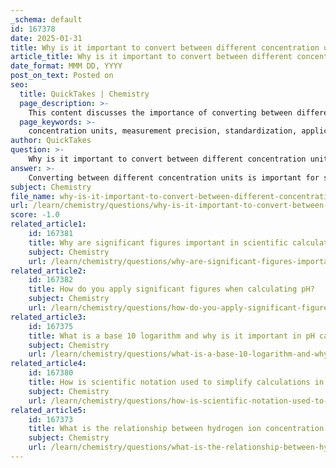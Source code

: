 ```yaml
---
_schema: default
id: 167378
date: 2025-01-31
title: Why is it important to convert between different concentration units?
article_title: Why is it important to convert between different concentration units?
date_format: MMM DD, YYYY
post_on_text: Posted on
seo:
  title: QuickTakes | Chemistry
  page_description: >-
    This content discusses the importance of converting between different concentration units in various scientific fields and applications, highlighting aspects such as precision, standardization, and the relevance of specific units.
  page_keywords: >-
    concentration units, measurement precision, standardization, application-specific requirements, concentration relationships, calculations, density considerations, scientific communication, reproducibility, chemical analysis
author: QuickTakes
question: >-
    Why is it important to convert between different concentration units?
answer: >-
    Converting between different concentration units is important for several reasons:\n\n1. **Precision in Measurements**: Different fields and applications require different units of concentration for accurate reporting and analysis. For instance, in environmental science, concentrations may be expressed in parts per million (ppm) or parts per billion (ppb) to quantify pollutants, while in biochemistry, molarity (M) is often used for solutions. Being able to convert between these units ensures that measurements are precise and relevant to the context.\n\n2. **Standardization**: In scientific research, standardization of units is crucial for reproducibility and comparison of results. Different laboratories may use different units, and converting between them allows for consistent communication of findings.\n\n3. **Application-Specific Requirements**: Certain applications may necessitate specific concentration units. For example, in pharmacology, drug concentrations are often expressed in milligrams per liter (mg/L) or micromoles per liter (μM), while in food science, concentrations might be reported in grams per liter (g/L) or percentage by weight. Understanding how to convert between these units allows researchers to meet the requirements of their specific field.\n\n4. **Understanding Concentration Relationships**: Different concentration units can provide insights into the relationships between solute and solvent. For example, knowing how to convert between molarity and mass concentration (w/V) can help in preparing solutions with desired properties, such as when diluting a concentrated stock solution.\n\n5. **Facilitating Calculations**: Many calculations in chemistry, such as determining the amount of solute in a solution or performing stoichiometric calculations, require the use of specific concentration units. Being able to convert between these units simplifies these calculations and helps avoid errors.\n\n6. **Density Considerations**: The density of a solution can affect the relationship between different concentration units. For example, if the density of a solution is not 1.00 g/mL, converting between mg/L and ng/g becomes significant. Understanding how to convert between units allows for accurate calculations that take density into account.\n\nIn summary, the ability to convert between different concentration units is essential for ensuring accuracy, standardization, and relevance in scientific communication and applications across various fields.
subject: Chemistry
file_name: why-is-it-important-to-convert-between-different-concentration-units.md
url: /learn/chemistry/questions/why-is-it-important-to-convert-between-different-concentration-units
score: -1.0
related_article1:
    id: 167381
    title: Why are significant figures important in scientific calculations?
    subject: Chemistry
    url: /learn/chemistry/questions/why-are-significant-figures-important-in-scientific-calculations
related_article2:
    id: 167382
    title: How do you apply significant figures when calculating pH?
    subject: Chemistry
    url: /learn/chemistry/questions/how-do-you-apply-significant-figures-when-calculating-ph
related_article3:
    id: 167375
    title: What is a base 10 logarithm and why is it important in pH calculations?
    subject: Chemistry
    url: /learn/chemistry/questions/what-is-a-base-10-logarithm-and-why-is-it-important-in-ph-calculations
related_article4:
    id: 167380
    title: How is scientific notation used to simplify calculations in chemistry?
    subject: Chemistry
    url: /learn/chemistry/questions/how-is-scientific-notation-used-to-simplify-calculations-in-chemistry
related_article5:
    id: 167373
    title: What is the relationship between hydrogen ion concentration and pH?
    subject: Chemistry
    url: /learn/chemistry/questions/what-is-the-relationship-between-hydrogen-ion-concentration-and-ph
---
```


&nbsp;